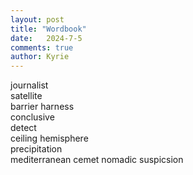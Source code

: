 ```yaml
---
layout: post
title: "Wordbook"
date:   2024-7-5
comments: true
author: Kyrie
---
```


journalist  
satellite  
barrier 
harness  
conclusive  
detect  
ceiling
hemisphere  
precipitation  
mediterranean
cemet
nomadic
suspicsion

  
